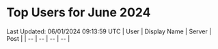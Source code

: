 # Top Users for June 2024
Last Updated: 06/01/2024 09:13:59 UTC
| User | Display Name | Server | Post |
| -- | -- | -- | -- |
